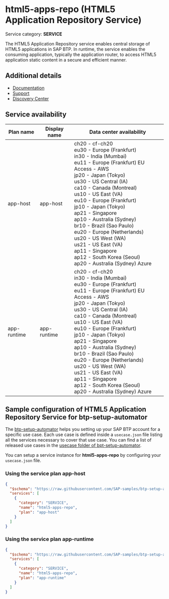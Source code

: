 # **html5-apps-repo** (HTML5 Application Repository Service)

Service category: **SERVICE**

The HTML5 Application Repository service enables central storage of HTML5 applications in SAP BTP. In runtime, the service enables the consuming application, typically the application router, to access HTML5 application static content in a secure and efficient manner.

## Additional details

- [Documentation](https://help.sap.com/viewer/65de2977205c403bbc107264b8eccf4b/Cloud/en-US/11d77aa154f64c2e83cc9652a78bb985.html)
- [Support](https://help.sap.com/viewer/65de2977205c403bbc107264b8eccf4b/Cloud/en-US/9220a2fd35d84c888c0ae870ca62bfb7.html)
- [Discovery Center](https://discovery-center.cloud.sap/serviceCatalog/html5-application-repository-service)

## Service availability

| Plan name | Display name | Data center availability  |
|------|----------------|---------------------------|
|  app-host  |  app-host  | ch20 - cf-ch20<br> eu30 - Europe (Frankfurt)<br> in30 - India (Mumbai)<br> eu11 - Europe (Frankfurt) EU Access - AWS<br> jp20 - Japan (Tokyo)<br> us30 - US Central (IA)<br> ca10 - Canada (Montreal)<br> us10 - US East (VA)<br> eu10 - Europe (Frankfurt)<br> jp10 - Japan (Tokyo)<br> ap21 - Singapore<br> ap10 - Australia (Sydney)<br> br10 - Brazil (Sao Paulo)<br> eu20 - Europe (Netherlands)<br> us20 - US West (WA)<br> us21 - US East (VA)<br> ap11 - Singapore<br> ap12 - South Korea (Seoul)<br> ap20 - Australia (Sydney) Azure  |
|  app-runtime  |  app-runtime  | ch20 - cf-ch20<br> in30 - India (Mumbai)<br> eu30 - Europe (Frankfurt)<br> eu11 - Europe (Frankfurt) EU Access - AWS<br> jp20 - Japan (Tokyo)<br> us30 - US Central (IA)<br> ca10 - Canada (Montreal)<br> us10 - US East (VA)<br> eu10 - Europe (Frankfurt)<br> jp10 - Japan (Tokyo)<br> ap21 - Singapore<br> ap10 - Australia (Sydney)<br> br10 - Brazil (Sao Paulo)<br> eu20 - Europe (Netherlands)<br> us20 - US West (WA)<br> us21 - US East (VA)<br> ap11 - Singapore<br> ap12 - South Korea (Seoul)<br> ap20 - Australia (Sydney) Azure  |

## Sample configuration of **HTML5 Application Repository Service** for btp-setup-automator

The [btp-setup-automator](https://github.com/SAP-samples/btp-setup-automator) helps you setting up your SAP BTP account for a specific use case. Each use case is defined inside a `usecase.json` file listing all the services necessary to cover that use case. You can find a list of released use cases in the [usecase folder of bpt-setup-automator](https://github.com/SAP-samples/btp-setup-automator/tree/main/usecases).

You can setup a service instance for **html5-apps-repo** by configuring your `usecase.json` file.

### Using the service plan **app-host**

```json
{
  "$schema": "https://raw.githubusercontent.com/SAP-samples/btp-setup-automator/main/libs/btpsa-usecase.json",
  "services": [
    {
      "category": "SERVICE",
      "name": "html5-apps-repo",
      "plan": "app-host"
    }
  ]
}
```

### Using the service plan **app-runtime**

```json
{
  "$schema": "https://raw.githubusercontent.com/SAP-samples/btp-setup-automator/main/libs/btpsa-usecase.json",
  "services": [
    {
      "category": "SERVICE",
      "name": "html5-apps-repo",
      "plan": "app-runtime"
    }
  ]
}
```
